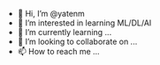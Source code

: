 - 👋 Hi, I’m @yatenm
- 👀 I’m interested in learning ML/DL/AI
- 🌱 I’m currently learning ...
- 💞️ I’m looking to collaborate on ...
- 📫 How to reach me ...

<!---
yatenm/yatenm is a ✨ special ✨ repository because its `README.md` (this file) appears on your GitHub profile.
You can click the Preview link to take a look at your changes.
--->
